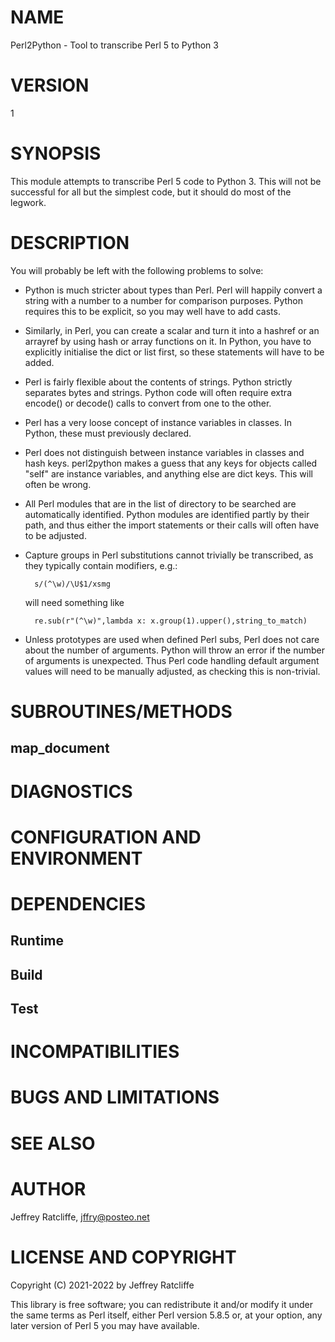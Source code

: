 # NAME

Perl2Python - Tool to transcribe Perl 5 to Python 3

# VERSION

1

# SYNOPSIS

This module attempts to transcribe Perl 5 code to Python 3. This will not be
successful for all but the simplest code, but it should do most of the legwork.

# DESCRIPTION

You will probably be left with the following problems to solve:

- Python is much stricter about types than Perl. Perl will happily convert a
string with a number to a number for comparison purposes. Python requires this
to be explicit, so you may well have to add casts.
- Similarly, in Perl, you can create a scalar and turn it into a hashref or an
arrayref by using hash or array functions on it. In Python, you have to
explicitly initialise the dict or list first, so these statements will have to
be added.
- Perl is fairly flexible about the contents of strings. Python strictly separates
bytes and strings. Python code will often require extra encode() or decode()
calls to convert from one to the other.
- Perl has a very loose concept of instance variables in classes. In Python, these
must previously declared.
- Perl does not distinguish between instance variables in classes and hash keys.
perl2python makes a guess that any keys for objects called "self" are instance
variables, and anything else are dict keys. This will often be wrong.
- All Perl modules that are in the list of directory to be searched are
automatically identified. Python modules are identified partly by their path,
and thus either the import statements or their calls will often have to be
adjusted.
- Capture groups in Perl substitutions cannot trivially be transcribed, as they
typically contain modifiers, e.g.:

        s/(^\w)/\U$1/xsmg

    will need something like

        re.sub(r"(^\w)",lambda x: x.group(1).upper(),string_to_match)

- Unless prototypes are used when defined Perl subs, Perl does not care about the
number of arguments. Python will throw an error if the number of arguments is
unexpected. Thus Perl code handling default argument values will need to be
manually adjusted, as checking this is non-trivial.

# SUBROUTINES/METHODS

## map\_document

# DIAGNOSTICS

# CONFIGURATION AND ENVIRONMENT

# DEPENDENCIES

## Runtime

## Build

## Test

# INCOMPATIBILITIES

# BUGS AND LIMITATIONS

# SEE ALSO

# AUTHOR

Jeffrey Ratcliffe, <jffry@posteo.net>

# LICENSE AND COPYRIGHT

Copyright (C) 2021-2022 by Jeffrey Ratcliffe

This library is free software; you can redistribute it and/or modify
it under the same terms as Perl itself, either Perl version 5.8.5 or,
at your option, any later version of Perl 5 you may have available.
